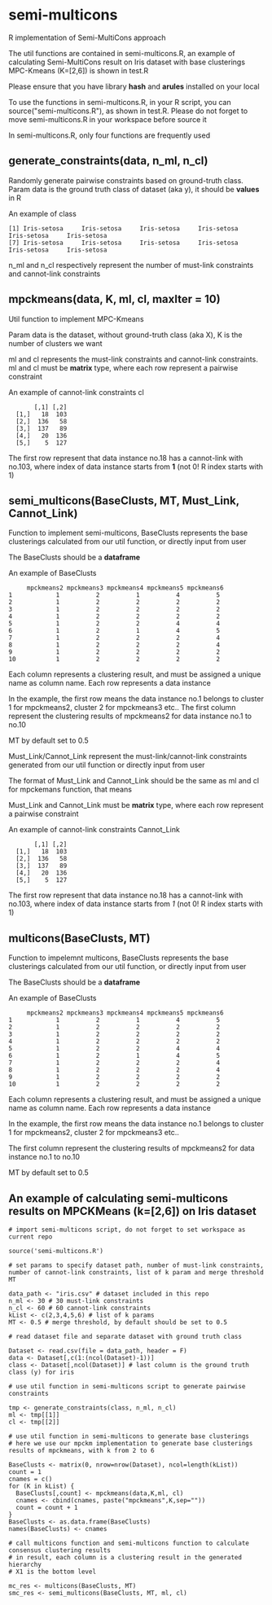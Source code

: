 # semi-multicons
R implementation of Semi-MultiCons approach

The util functions are contained in semi-multicons.R, an example of calculating Semi-MultiCons result on Iris dataset with base clusterings MPC-Kmeans (K=[2,6]) is shown in test.R

Please ensure that you have library **hash** and **arules** installed on your local

To use the functions in semi-multicons.R, in your R script, you can source("semi-multicons.R"), as shown in test.R. Please do not forget to move semi-multicons.R in your workspace before source it

In semi-multicons.R, only four functions are frequently used

## generate_constraints(data, n_ml, n_cl)
Randomly generate pairwise constraints based on ground-truth class. Param data is the ground truth class of dataset (aka y), it should be **values** in R

An example of class
```
[1] Iris-setosa     Iris-setosa     Iris-setosa     Iris-setosa     Iris-setosa     Iris-setosa    
[7] Iris-setosa     Iris-setosa     Iris-setosa     Iris-setosa     Iris-setosa     Iris-setosa
```
n_ml and n_cl respectively represent the number of must-link constraints and cannot-link constraints

## mpckmeans(data, K, ml, cl, maxIter = 10)

Util function to implement MPC-Kmeans

Param data is the dataset, without ground-truth class (aka X), K is the number of clusters we want

ml and cl represents the must-link constraints and cannot-link constraints. ml and cl must be **matrix** type, where each row represent a pairwise constraint

An example of cannot-link constraints cl
```
       [,1] [,2]
  [1,]   18  103
  [2,]  136   58
  [3,]  137   89
  [4,]   20  136
  [5,]    5  127
```
The first row represent that data instance no.18 has a cannot-link with no.103, where index of data instance starts from **1** (not 0! R index starts with 1)

## semi_multicons(BaseClusts, MT, Must_Link, Cannot_Link)
Function to implement semi-multicons, BaseClusts represents the base clusterings calculated from our util function, or directly input from user

The BaseClusts should be a **dataframe**

An example of BaseClusts
```
     mpckmeans2 mpckmeans3 mpckmeans4 mpckmeans5 mpckmeans6
1            1          2          1          4          5
2            1          2          2          2          2
3            1          2          2          2          2
4            1          2          2          2          2
5            1          2          2          4          4
6            1          2          1          4          5
7            1          2          2          2          4
8            1          2          2          2          4
9            1          2          2          2          2
10           1          2          2          2          2
```
Each column represents a clustering result, and must be assigned a unique name as column name. Each row represents a data instance

In the example, the first row means the data instance no.1 belongs to cluster 1 for mpckmeans2, cluster 2 for mpckmeans3 etc..
The first column represent the clustering results of mpckmeans2 for data instance no.1 to no.10

MT by default set to 0.5

Must_Link/Cannot_Link represent the must-link/cannot-link constraints generated from our util function or directly input from user

The format of Must_Link and Cannot_Link should be the same as ml and cl for mpckemans function, that means

Must_Link and Cannot_Link must be **matrix** type, where each row represent a pairwise constraint

An example of cannot-link constraints Cannot_Link
```
       [,1] [,2]
  [1,]   18  103
  [2,]  136   58
  [3,]  137   89
  [4,]   20  136
  [5,]    5  127
```
The first row represent that data instance no.18 has a cannot-link with no.103, where index of data instance starts from *1* (not 0! R index starts with 1)

## multicons(BaseClusts, MT)
Function to impelemnt multicons, BaseClusts represents the base clusterings calculated from our util function, or directly input from user

The BaseClusts should be a **dataframe**

An example of BaseClusts
```
     mpckmeans2 mpckmeans3 mpckmeans4 mpckmeans5 mpckmeans6
1            1          2          1          4          5
2            1          2          2          2          2
3            1          2          2          2          2
4            1          2          2          2          2
5            1          2          2          4          4
6            1          2          1          4          5
7            1          2          2          2          4
8            1          2          2          2          4
9            1          2          2          2          2
10           1          2          2          2          2
```
Each column represents a clustering result, and must be assigned a unique name as column name. Each row represents a data instance

In the example, the first row means the data instance no.1 belongs to cluster 1 for mpckmeans2, cluster 2 for mpckmeans3 etc..

The first column represent the clustering results of mpckmeans2 for data instance no.1 to no.10

MT by default set to 0.5
## An example of calculating semi-multicons results on MPCKMeans (k=[2,6]) on Iris dataset
```
# import semi-multicons script, do not forget to set workspace as current repo

source('semi-multicons.R')

# set params to specify dataset path, number of must-link constraints, number of cannot-link constraints, list of k param and merge threshold MT

data_path <- "iris.csv" # dataset included in this repo
n_ml <- 30 # 30 must-link constraints
n_cl <- 60 # 60 cannot-link constraints
kList <- c(2,3,4,5,6) # list of k params
MT <- 0.5 # merge threshold, by default should be set to 0.5

# read dataset file and separate dataset with ground truth class

Dataset <- read.csv(file = data_path, header = F)
data <- Dataset[,c(1:(ncol(Dataset)-1))]
class <- Dataset[,ncol(Dataset)] # last column is the ground truth class (y) for iris

# use util function in semi-multicons script to generate pairwise constraints

tmp <- generate_constraints(class, n_ml, n_cl)
ml <- tmp[[1]]
cl <- tmp[[2]]

# use util function in semi-multicons to generate base clusterings
# here we use our mpckm implementation to generate base clusterings results of mpckmeans, with k from 2 to 6

BaseClusts <- matrix(0, nrow=nrow(Dataset), ncol=length(kList))
count = 1
cnames = c()
for (K in kList) {
  BaseClusts[,count] <- mpckmeans(data,K,ml, cl)
  cnames <- cbind(cnames, paste("mpckmeans",K,sep=""))
  count = count + 1
}
BaseClusts <- as.data.frame(BaseClusts)
names(BaseClusts) <- cnames

# call multicons function and semi-multicons function to calculate consensus clustering results
# in result, each column is a clustering result in the generated hierarchy
# X1 is the bottom level

mc_res <- multicons(BaseClusts, MT)
smc_res <- semi_multicons(BaseClusts, MT, ml, cl)
```
